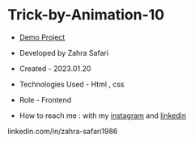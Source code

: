 # Trick-by-Animation-10

- [Demo Project](https://zahrasafari-web.github.io/Trick-by-Animation-10/)

- Developed by Zahra Safari

- Created - 2023.01.20

- Technologies Used - Html , css 

- Role - Frontend

- How to reach me : with my [instagram](https://www.instagram.com/zahrasafari_web_developer) and [linkedin](https://www.linkedin.com/in/zahra-safari1986)

linkedin.com/in/zahra-safari1986
